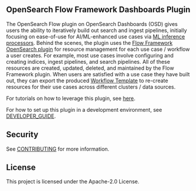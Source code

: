 ## OpenSearch Flow Framework Dashboards Plugin

The OpenSearch Flow plugin on OpenSearch Dashboards (OSD) gives users the ability to iteratively build out search and ingest pipelines, initially focusing on ease-of-use for AI/ML-enhanced use cases via [ML inference processors](https://opensearch.org/docs/latest/ingest-pipelines/processors/ml-inference/). Behind the scenes, the plugin uses the [Flow Framework OpenSearch plugin](https://opensearch.org/docs/latest/automating-configurations/index/) for resource management for each use case / workflow a user creates. For example, most use cases involve configuring and creating indices, ingest pipelines, and search pipelines. All of these resources are created, updated, deleted, and maintained by the Flow Framework plugin. When users are satisfied with a use case they have built out, they can export the produced [Workflow Template](https://opensearch.org/docs/latest/automating-configurations/workflow-templates/) to re-create resources for their use cases across different clusters / data sources.

For tutorials on how to leverage this plugin, see [here](./documentation/.tutorial-11-18-2024.md).

For how to set up this plugin in a development environment, see [DEVELOPER_GUIDE](./DEVELOPER_GUIDE.md).

## Security

See [CONTRIBUTING](CONTRIBUTING.md#security-issue-notifications) for more information.

## License

This project is licensed under the Apache-2.0 License.
